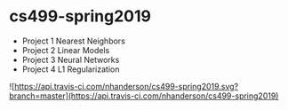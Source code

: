 # cs499-spring2019

<ul>
<li>Project 1 Nearest Neighbors</li>
<li>Project 2 Linear Models</li>
<li>Project 3 Neural Networks</li>
<li>Project 4 L1 Regularization</li>
</ul>

![https://api.travis-ci.com/nhanderson/cs499-spring2019.svg?branch=master](https://api.travis-ci.com/nhanderson/cs499-spring2019)